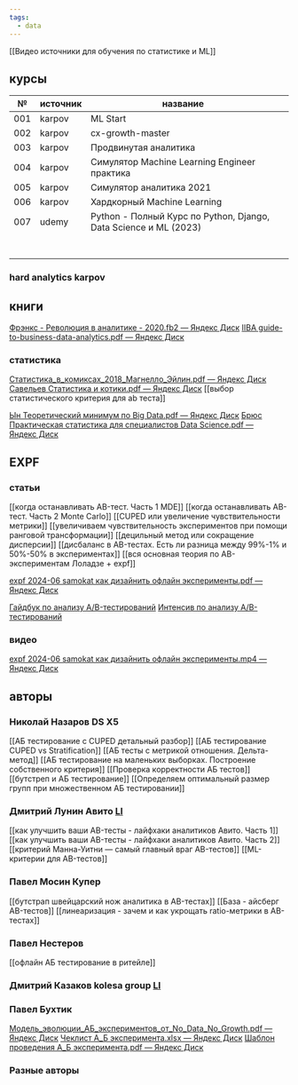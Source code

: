 ```yaml
---
tags:
  - data
---
```

[[Видео источники для обучения по статистике и ML]]
## курсы

| №   | источник | название                                                         |     |
| --- | -------- | ---------------------------------------------------------------- | --- |
| 001 | karpov   | ML Start                                                         |     |
| 002 | karpov   | cx-growth-master                                                 |     |
| 003 | karpov   | Продвинутая аналитика                                            |     |
| 004 | karpov   | Симулятор Machine Learning Engineer практика                     |     |
| 005 | karpov   | Симулятор аналитика 2021                                         |     |
| 006 | karpov   | Хардкорный Machine Learning                                      |     |
| 007 | udemy    | Python - Полный Курс по Python, Django, Data Science и ML (2023) |     |
|     |          |                                                                  |     |
|     |          |                                                                  |     |
|     |          |                                                                  |     |
|     |          |                                                                  |     |
|     |          |                                                                  |     |
|     |          |                                                                  |     |
|     |          |                                                                  |     |

### hard analytics karpov


## книги

[Фрэнкс - Революция в аналитике - 2020.fb2 — Яндекс Диск](https://disk.yandex.ru/i/68uTP3T4xEj28A)
[IIBA guide-to-business-data-analytics.pdf — Яндекс Диск](https://disk.yandex.ru/i/d2PUY5W3WhB8WQ)

### статистика

[Статистика\_в\_комиксах\_2018\_Магнелло\_Эйлин.pdf — Яндекс Диск](https://disk.yandex.ru/i/IZ_33sWVWkhT4g)
[Савельев Статистика и котики.pdf — Яндекс Диск](https://disk.yandex.ru/i/055pkPcKHqEOuA)
[[выбор статистического критерия для ab теста]]

[Ын Теоретический минимум по Big Data.pdf — Яндекс Диск](https://disk.yandex.ru/i/f5ECswrOYaPe7A)
[Брюс Практическая статистика для специалистов Data Science.pdf — Яндекс Диск](https://disk.yandex.ru/i/Am12jGwPu1Bprw)

## EXPF

### статьи 

[[когда останавливать AB-тест. Часть 1 MDE]]
[[когда останавливать AB-тест. Часть 2 Monte Carlo]]
[[CUPED или увеличение чувствительности метрики]]
[[увеличиваем чувствительность экспериментов при помощи ранговой трансформации]]
[[децильный метод или сокращение дисперсии]]
[[дисбаланс в AB-тестах. Есть ли разница между 99%-1% и 50%-50% в экспериментах]]
[[вся основная теория по AB-экспериментам Лоладзе + expf]]

[expf 2024-06 samokat как дизайнить офлайн эксперименты.pdf — Яндекс Диск](https://disk.yandex.ru/i/qxHahZlnpwO8TQ)

[Гайдбук по анализу A/B-тестирований](https://disk.yandex.ru/i/W28n4C0XYN9WfA)
[Интенсив по анализу A/B-тестирований](https://disk.yandex.ru/d/_PcZ6Q6U4hBriQ)
### видео

[expf 2024-06 samokat как дизайнить офлайн эксперименты.mp4 — Яндекс Диск](https://disk.yandex.ru/i/rHjEJEnXzS50ZQ)

## авторы
### Николай Назаров DS X5

[[АБ тестирование с CUPED детальный разбор]]
[[АБ тестирование CUPED vs Stratification]]
[[АБ тесты с метрикой отношения. Дельта-метод]]
[[АБ тестирование на маленьких выборках. Построение собственного критерия]]
[[Проверка корректности АБ тестов]]
[[бутстреп и АБ тестирование]]
[[Определяем оптимальный размер групп при множественном АБ тестировании]]

### Дмитрий Лунин Авито [LI](https://www.linkedin.com/in/dimon2016/)

[[как улучшить ваши AB-тесты - лайфхаки аналитиков Авито. Часть 1]]
[[как улучшить ваши AB-тесты - лайфхаки аналитиков Авито. Часть 2]]
[[критерий Манна-Уитни — самый главный враг AB-тестов]]
[[ML-критерии для AB-тестов]]

### Павел Мосин Купер 

[[бутстрап швейцарский нож аналитика в AB-тестах]]
[[База - айсберг AB-тестов]]
[[линеаризация - зачем и как укрощать ratio-метрики в AB-тестах]]

### Павел Нестеров 

[[офлайн АБ тестирование в ритейле]]

###  Дмитрий Казаков kolesa group [LI](https://www.linkedin.com/in/d-kazakov/)



### Павел Бухтик

[Модель\_эволюции\_АБ\_экспериментов\_от\_No\_Data\_No\_Growth.pdf — Яндекс Диск](https://disk.yandex.ru/i/cX07DSpQhDXmUw)
[Чеклист А\_Б эксперимента.xlsx — Яндекс Диск](https://disk.yandex.ru/i/_ZpLhz6incS3yg)
[Шаблон проведения А\_Б эксперимента.pdf — Яндекс Диск](https://disk.yandex.ru/i/DFbe6ybOPJb3yw)

### Разные авторы

